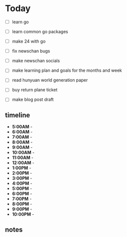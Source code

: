 #    Today
- [ ] learn go
- [ ] learn common go packages

- [ ] make 24 with go
- [ ] fix newschan bugs
- [ ] make newschan socials

- [ ] make learning plan and goals for the months and week
- [ ] read hunyuan world generation paper
- [ ] buy return plane ticket
- [ ] make blog post draft

## timeline
- **5:00AM** - 
- **6:00AM** - 
- **7:00AM** - 
- **8:00AM** - 
- **9:00AM** - 
- **10:00AM** - 
- **11:00AM** - 
- **12:00AM** -
- **1:00PM** -
- **2:00PM** -
- **3:00PM** -
- **4:00PM** -
- **5:00PM** -
- **6:00PM** -
- **7:00PM** -
- **8:00PM** - 
- **9:00PM** -
- **10:00PM** - 

## notes
